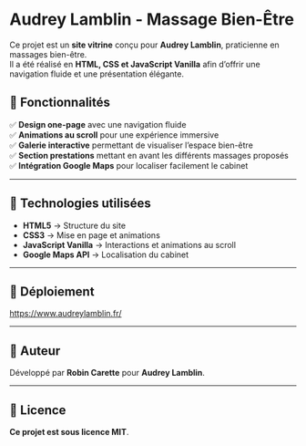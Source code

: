 # Audrey Lamblin - Massage Bien-Être

Ce projet est un **site vitrine** conçu pour **Audrey Lamblin**, praticienne en massages bien-être.  
Il a été réalisé en **HTML, CSS et JavaScript Vanilla** afin d’offrir une navigation fluide et une présentation élégante.

## 🚀 Fonctionnalités
✅ **Design one-page** avec une navigation fluide  
✅ **Animations au scroll** pour une expérience immersive  
✅ **Galerie interactive** permettant de visualiser l’espace bien-être  
✅ **Section prestations** mettant en avant les différents massages proposés  
✅ **Intégration Google Maps** pour localiser facilement le cabinet  

---

## 📂 Technologies utilisées
- **HTML5** → Structure du site  
- **CSS3** → Mise en page et animations  
- **JavaScript Vanilla** → Interactions et animations au scroll  
- **Google Maps API** → Localisation du cabinet  

---

## 📍 Déploiement
https://www.audreylamblin.fr/

---

## 👤 Auteur
Développé par **Robin Carette** pour **Audrey Lamblin**.

--- 

## 📜 Licence
**Ce projet est sous licence MIT**.
